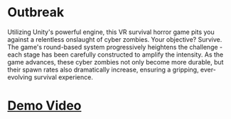 # Outbreak
<p>
  Utilizing Unity's powerful engine, this VR survival horror game pits you against a relentless onslaught of cyber zombies. Your objective? Survive.
  The game's round-based system progressively heightens the challenge - each stage has been carefully constructed to amplify the intensity.
  As the game advances, these cyber zombies not only become more durable, but their spawn rates also dramatically increase, ensuring a gripping, ever-evolving survival experience.
</p>

<a href="https://youtu.be/I9y_7VJ5-Z8">Demo Video</a>
=======
